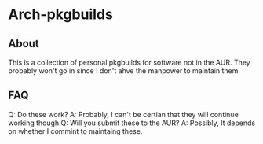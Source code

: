 # Arch-pkgbuilds

## About
This is a collection of personal pkgbuilds for software not in the AUR. They probably won't go in since I don't ahve the manpower to maintain them

## FAQ
Q: Do these work?
A: Probably, I can't be certian that they will continue working though
Q: Will you submit these to the AUR?
A: Possibly, It depends on whether I commint to maintaing these.

